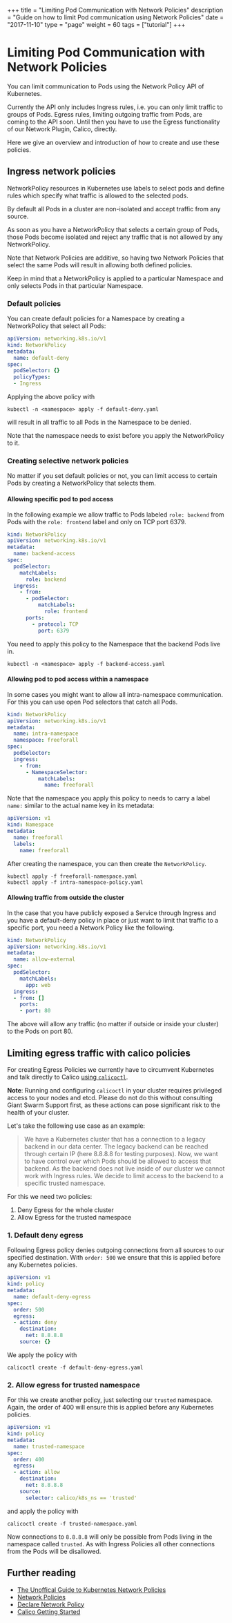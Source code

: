 +++
title = "Limiting Pod Communication with Network Policies"
description = "Guide on how to limit Pod communication using Network Policies"
date = "2017-11-10"
type = "page"
weight = 60
tags = ["tutorial"]
+++

# Limiting Pod Communication with Network Policies

You can limit communication to Pods using the Network Policy API of Kubernetes.

Currently the API only includes Ingress rules, i.e. you can only limit traffic to groups of Pods. Egress rules, limiting outgoing traffic from Pods, are coming to the API soon. Until then you have to use the Egress functionality of our Network Plugin, Calico, directly.

Here we give an overview and introduction of how to create and use these policies.

## Ingress network policies

NetworkPolicy resources in Kubernetes use labels to select pods and define rules which specify what traffic is allowed to the selected pods.

By default all Pods in a cluster are non-isolated and accept traffic from any source.

As soon as you have a NetworkPolicy that selects a certain group of Pods, those Pods become isolated and reject any traffic that is not allowed by any NetworkPolicy.

Note that Network Policies are additive, so having two Network Policies that select the same Pods will result in allowing both defined policies.

Keep in mind that a NetworkPolicy is applied to a particular Namespace and only selects Pods in that particular Namespace.

### Default policies

You can create default policies for a Namespace by creating a NetworkPolicy that select all Pods:

```yaml
apiVersion: networking.k8s.io/v1
kind: NetworkPolicy
metadata:
  name: default-deny
spec:
  podSelector: {}
  policyTypes:
  - Ingress
```

Applying the above policy with 

```nohighlight
kubectl -n <namespace> apply -f default-deny.yaml 
```

will result in all traffic to all Pods in the Namespace to be denied.

Note that the namespace needs to exist before you apply the NetworkPolicy to it.

### Creating selective network policies

No matter if you set default policies or not, you can limit access to certain Pods by creating a NetworkPolicy that selects them.

#### Allowing specific pod to pod access

In the following example we allow traffic to Pods labeled `role: backend` from Pods with the `role: frontend` label and only on TCP port 6379.

```yaml
kind: NetworkPolicy
apiVersion: networking.k8s.io/v1
metadata:
  name: backend-access
spec:
  podSelector:
    matchLabels:
      role: backend
  ingress:
    - from:
      - podSelector:
          matchLabels:
            role: frontend
      ports:
        - protocol: TCP
          port: 6379
```

You need to apply this policy to the Namespace that the backend Pods live in.

```nohighlight
kubectl -n <namespace> apply -f backend-access.yaml
```

#### Allowing pod to pod access within a namespace

In some cases you might want to allow all intra-namespace communication. For this you can use open Pod selectors that catch all Pods.

```yaml
kind: NetworkPolicy
apiVersion: networking.k8s.io/v1
metadata:
  name: intra-namespace
  namespace: freeforall
spec:
  podSelector:
  ingress:
    - from:
      - NamespaceSelector:
          matchLabels:
            name: freeforall
```

Note that the namespace you apply this policy to needs to carry a label `name:` similar to the actual name key in its metadata:

```yaml
apiVersion: v1
kind: Namespace
metadata:
  name: freeforall
  labels:
    name: freeforall
```

After creating the namespace, you can then create the `NetworkPolicy`.

```nohighlight
kubectl apply -f freeforall-namespace.yaml
kubectl apply -f intra-namespace-policy.yaml
```

#### Allowing traffic from outside the cluster

In the case that you have publicly exposed a Service through Ingress and you have a default-deny policy in place or just want to limit that traffic to a specific port, you need a Network Policy like the following.

```yaml
kind: NetworkPolicy
apiVersion: networking.k8s.io/v1
metadata:
  name: allow-external
spec:
  podSelector:
    matchLabels:
      app: web
  ingress:
  - from: []
    ports:
    - port: 80
```

The above will allow any traffic (no matter if outside or inside your cluster) to the Pods on port 80.

## Limiting egress traffic with calico policies

For creating Egress Policies we currently have to circumvent Kubernetes and talk directly to Calico [using `calicoctl`](https://docs.projectcalico.org/v2.2/getting-started/kubernetes/tutorials/using-calicoctl).

__Note__: Running and configuring `calicoctl` in your cluster requires privileged access to your nodes and etcd. Please do not do this without consulting Giant Swarm Support first, as these actions can pose significant risk to the health of your cluster.

Let's take the following use case as an example:

> We have a Kubernetes cluster that has a connection to a legacy backend in our data center. The legacy backend can be reached through certain IP (here 8.8.8.8 for testing purposes). Now, we want to have control over which Pods should be allowed to access that backend. As the backend does not live inside of our cluster we cannot work with Ingress rules. We decide to limit access to the backend to a specific trusted namespace.

For this we need two policies:

1. Deny Egress for the whole cluster
2. Allow Egress for the trusted namespace

### 1. Default deny egress

Following Egress policy denies outgoing connections from all sources to our specified destination. With `order: 500` we ensure that this is applied before any Kubernetes policies.

```yaml
apiVersion: v1
kind: policy
metadata:
  name: default-deny-egress
spec:
  order: 500
  egress:
  - action: deny
    destination:
      net: 8.8.8.8
    source: {}
```

We apply the policy with

```nohighlight
calicoctl create -f default-deny-egress.yaml
```

### 2. Allow egress for trusted namespace

For this we create another policy, just selecting our `trusted` namespace. Again, the order of 400 will ensure this is applied before any Kubernetes policies.

```yaml
apiVersion: v1
kind: policy
metadata:
  name: trusted-namespace
spec:
  order: 400
  egress:
  - action: allow
    destination:
      net: 8.8.8.8
    source:
      selector: calico/k8s_ns == 'trusted'
```

and apply the policy with

```nohighlight
calicoctl create -f trusted-namespace.yaml
```

Now connections to `8.8.8.8` will only be possible from Pods living in the namespace called `trusted`. As with Ingress Policies all other connections from the Pods will be disallowed.

## Further reading

- [The Unoffical Guide to Kubernetes Network Policies](https://ahmet.im/blog/kubernetes-network-policy/)
- [Network Policies](https://kubernetes.io/docs/concepts/services-networking/networkpolicies/)
- [Declare Network Policy](https://kubernetes.io/docs/tasks/administer-cluster/declare-network-policy/)
- [Calico Getting Started](https://docs.projectcalico.org/v2.2/getting-started/)
